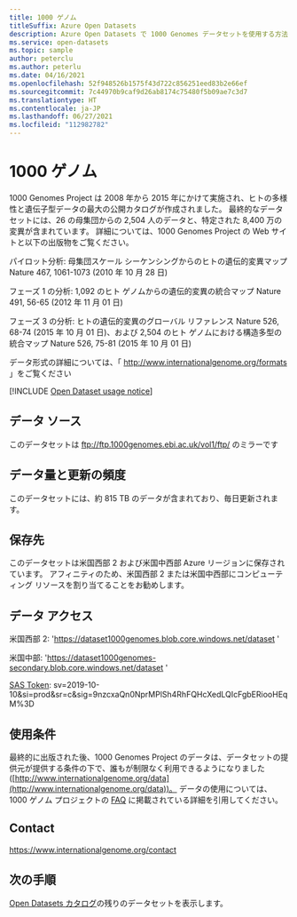 ```yaml
---
title: 1000 ゲノム
titleSuffix: Azure Open Datasets
description: Azure Open Datasets で 1000 Genomes データセットを使用する方法について説明します。
ms.service: open-datasets
ms.topic: sample
author: peterclu
ms.author: peterlu
ms.date: 04/16/2021
ms.openlocfilehash: 52f948526b1575f43d722c856251eed83b2e66ef
ms.sourcegitcommit: 7c44970b9caf9d26ab8174c75480f5b09ae7c3d7
ms.translationtype: HT
ms.contentlocale: ja-JP
ms.lasthandoff: 06/27/2021
ms.locfileid: "112982782"
---
```

# <a name="1000-genomes"></a>1000 ゲノム

1000 Genomes Project は 2008 年から 2015 年にかけて実施され、ヒトの多様性と遺伝子型データの最大の公開カタログが作成されました。 最終的なデータ セットには、26 の母集団からの 2,504 人のデータと、特定された 8,400 万の変異が含まれています。 詳細については、1000 Genomes Project の Web サイトと以下の出版物をご覧ください。

パイロット分析: 母集団スケール シーケンシングからのヒトの遺伝的変異マップ Nature 467, 1061-1073 (2010 年 10 月 28 日)

フェーズ 1 の分析: 1,092 のヒト ゲノムからの遺伝的変異の統合マップ Nature 491, 56-65 (2012 年 11 月 01 日)

フェーズ 3 の分析: ヒトの遺伝的変異のグローバル リファレンス Nature 526, 68-74 (2015 年 10 月 01 日)、および 2,504 のヒト ゲノムにおける構造多型の統合マップ Nature 526, 75-81 (2015 年 10 月 01 日)

データ形式の詳細については、「 http://www.internationalgenome.org/formats 」をご覧ください

[!INCLUDE [Open Dataset usage notice](../../includes/open-datasets-usage-note.md)]

## <a name="data-source"></a>データ ソース

このデータセットは ftp://ftp.1000genomes.ebi.ac.uk/vol1/ftp/ のミラーです

## <a name="data-volumes-and-update-frequency"></a>データ量と更新の頻度

このデータセットには、約 815 TB のデータが含まれており、毎日更新されます。

## <a name="storage-location"></a>保存先

このデータセットは米国西部 2 および米国中西部 Azure リージョンに保存されています。 アフィニティのため、米国西部 2 または米国中西部にコンピューティング リソースを割り当てることをお勧めします。

## <a name="data-access"></a>データ アクセス

米国西部 2: 'https://dataset1000genomes.blob.core.windows.net/dataset '

米国中部: 'https://dataset1000genomes-secondary.blob.core.windows.net/dataset '

[SAS Token](../storage/common/storage-sas-overview.md): sv=2019-10-10&si=prod&sr=c&sig=9nzcxaQn0NprMPlSh4RhFQHcXedLQIcFgbERiooHEqM%3D

## <a name="use-terms"></a>使用条件

最終的に出版された後、1000 Genomes Project のデータは、データセットの提供元が提供する条件の下で、誰もが制限なく利用できるようになりました ([http://www.internationalgenome.org/data](http://www.internationalgenome.org/data))。 データの使用については、1000 ゲノム プロジェクトの [FAQ]() に掲載されている詳細を引用してください。

## <a name="contact"></a>Contact

https://www.internationalgenome.org/contact

## <a name="next-steps"></a>次の手順

[Open Datasets カタログ](dataset-catalog.md)の残りのデータセットを表示します。
